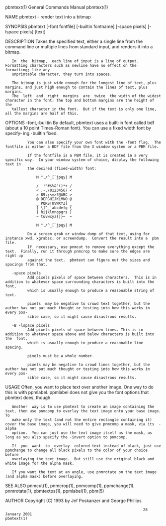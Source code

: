 pbmtext(1)                                                    General Commands Manual                                                   pbmtext(1)

NAME
       pbmtext - render text into a bitmap

SYNOPSIS
       pbmtext [-font fontfile] [-builtin fontname] [-space pixels] [-lspace pixels] [text]

DESCRIPTION
       Takes the specified text, either a single line from the command line or multiple lines from standard input, and renders it into a bitmap.

       In  the  bitmap,  each line of input is a line of output.  Formatting characters such as newline have no effect on the formatting; like any
       unprintable character, they turn into spaces.

       The bitmap is just wide enough for the longest line of text, plus margins, and just high enough to contain the lines of text, plus margins.
       The  left  and  right  margins  are  twice  the width of the widest character in the font; the top and bottom margins are the height of the
       tallest character in the font.  But if the text is only one line, all the margins are half of this.

OPTIONS
       -font,-builtin
              By default, pbmtext uses a built-in font called bdf (about a 10 point Times-Roman font).  You can use a fixed width font by specify‐
              ing -builtin fixed.

              You can also specify your own font with the -font flag.  The fontfile is either a BDF file from the X window system or a PBM file.

              If the fontfile is a PBM file, it is created in a very specific way.  In your window system of choice, display the following text in
              the desired (fixed-width) font:

                  M ",/^_[`jpqy| M

                  /  !"#$%&'()*+ /
                  < ,-./01234567 <
                  > 89:;<=>?@ABC >
                  @ DEFGHIJKLMNO @
                  _ PQRSTUVWXYZ[ _
                  { \]^_`abcdefg {
                  } hijklmnopqrs }
                  ~ tuvwxyz{|}~  ~

                  M ",/^_[`jpqy| M

              Do a screen grab or window dump of that text, using for instance xwd, xgrabsc, or screendump.  Convert the result into a  pbm  file.
              If  necessary, use pnmcut to remove everything except the text.  Finally, run it through pnmcrop to make sure the edges are right up
              against the text.  pbmtext can figure out the sizes and spacings from that.

       -space pixels
              Add pixels pixels of space between characters.  This is in addition to whatever space surrounding characters is built into the font,
              which is usually enough to produce a reasonable string of text.

              pixels  may be negative to crowd text together, but the author has not put much thought or testing into how this works in every pos‐
              sible case, so it might cause disastrous results.

       -B -lspace pixels
              Add pixels pixels of space between lines. This is in addition to whatever space above and below characters is built into  the  font,
              which is usually enough to produce a reasonable line spacing.

              pixels must be a whole number.

              pixels may be negative to crowd lines together, but the author has not put much thought or testing into how this works in every pos‐
              sible case, so it might cause disastrous results.

USAGE
       Often, you want to place text over another image.  One way to do this is with ppmlabel.  ppmlabel does not give you the font  options  that
       pbmtext does, though.

       Another  way is to use pbmtext to create an image containing the text, then use pnmcomp to overlay the text image onto your base image.  To
       make only the text (and not the entire rectangle containing it) cover the base image, you will need to give pnmcomp a mask, via its  -alpha
       option.  You can just use the text image itself as the mask, as long as you also specify the -invert option to pnmcomp.

       If  you  want  to  overlay  colored text instead of black, just use ppmchange to change all black pixels to the color of your choice before
       overlaying the text image.  But still use the original black and white image for the alpha mask.

       If you want the text at an angle, use pnmrotate on the text image (and alpha mask) before overlaying.

SEE ALSO
       pnmcut(1), pnmcrop(1), pnmcomp(1), ppmchange(1), pnmrotate(1), pbmtextps(1), ppmlabel(1), pbm(5)

AUTHOR
       Copyright (C) 1993 by Jef Poskanzer and George Phillips

                                                                  28 January 2001                                                       pbmtext(1)
